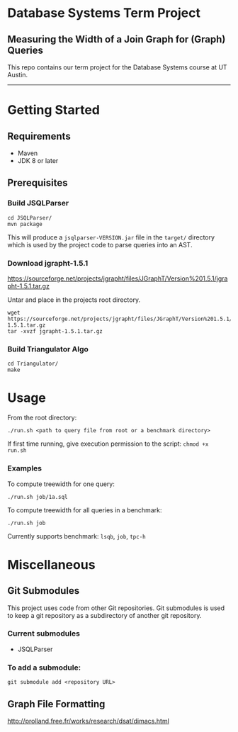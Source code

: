 
# Database Systems Term Project
## Measuring the Width of a Join Graph for (Graph) Queries 

This repo contains our term project for the Database Systems course at UT Austin.

---

# Getting Started

## Requirements
- Maven
- JDK 8 or later

## Prerequisites
### **Build JSQLParser**
```
cd JSQLParser/
mvn package
````

This will produce a `jsqlparser-VERSION.jar` file in the `target/` directory which is used by the project code to parse queries into an AST.


### **Download jgrapht-1.5.1**
https://sourceforge.net/projects/jgrapht/files/JGraphT/Version%201.5.1/jgrapht-1.5.1.tar.gz

Untar and place in the projects root directory.
```
wget https://sourceforge.net/projects/jgrapht/files/JGraphT/Version%201.5.1/jgrapht-1.5.1.tar.gz
tar -xvzf jgrapht-1.5.1.tar.gz
```

### **Build Triangulator Algo**
```
cd Triangulator/
make
```

# Usage
From the root directory:
```
./run.sh <path to query file from root or a benchmark directory>
```

If first time running, give execution permission to the script:
`chmod +x run.sh`

### **Examples**
To compute treewidth for one query:
```
./run.sh job/1a.sql 
```
To compute treewidth for all queries in a benchmark:
```
./run.sh job
```

Currently supports benchmark: `lsqb`, `job`, `tpc-h`

# Miscellaneous
## Git Submodules
This project uses code from other Git repositories. Git submodules is used to keep a git repository as a subdirectory of another git repository. 

### Current submodules
- JSQLParser

### To add a submodule:
```
git submodule add <repository URL>
```

## Graph File Formatting
http://prolland.free.fr/works/research/dsat/dimacs.html
